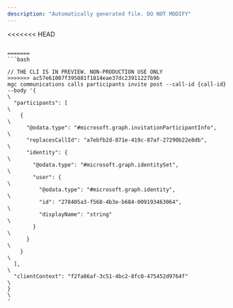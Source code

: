 ```yaml
---
description: "Automatically generated file. DO NOT MODIFY"
---
```


<<<<<<< HEAD
```cli

=======
```bash

// THE CLI IS IN PREVIEW. NON-PRODUCTION USE ONLY
>>>>>>> ac57e61007f395881f1814eae37dc23911227b9b
mgc communications calls participants invite post --call-id {call-id} --body '{\
  "participants": [\
    {\
      "@odata.type": "#microsoft.graph.invitationParticipantInfo",\
      "replacesCallId": "a7ebfb2d-871e-419c-87af-27290b22e8db",\
      "identity": {\
        "@odata.type": "#microsoft.graph.identitySet",\
        "user": {\
          "@odata.type": "#microsoft.graph.identity",\
          "id": "278405a3-f568-4b3e-b684-009193463064",\
          "displayName": "string"\
        }\
      }\
    }\
  ],\
  "clientContext": "f2fa86af-3c51-4bc2-8fc0-475452d9764f"\
}\
'

```